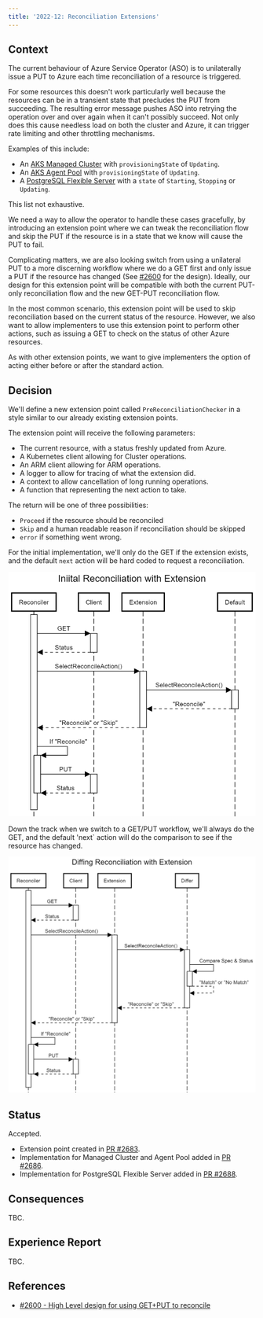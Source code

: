 ```yaml
---
title: '2022-12: Reconciliation Extensions'
---
```


## Context

The current behaviour of Azure Service Operator (ASO) is to unilaterally issue a PUT to Azure each time reconciliation of a resource is triggered. 

For some resources this doesn't work particularly well because the resources can be in a transient state that precludes the PUT from succeeding. The resulting error message pushes ASO into retrying the operation over and over again when it can't possibly succeed. Not only does this cause needless load on both the cluster and Azure, it can trigger rate limiting and other throttling mechanisms.

Examples of this include:

* An [AKS Managed Cluster](https://learn.microsoft.com/en-us/rest/api/aks/managed-clusters/get?tabs=HTTP) with `provisioningState` of `Updating`.
* An [AKS Agent Pool](https://learn.microsoft.com/en-us/rest/api/aks/agent-pools/get?tabs=HTTP) with `provisioningState` of `Updating`.
* A [PostgreSQL Flexible Server](https://learn.microsoft.com/en-us/rest/api/postgresql/flexibleserver/servers/get?tabs=HTTP) with a `state` of `Starting`, `Stopping` or `Updating`.

This list not exhaustive.

We need a way to allow the operator to handle these cases gracefully, by introducing an extension point where we can tweak the reconciliation flow and skip the PUT if the resource is in a state that we know will cause the PUT to fail.

Complicating matters, we are also looking switch from using a unilateral PUT to a more discerning workflow where we do a GET first and only issue a PUT if the resource has changed (See [#2600](https://github.com/Azure/azure-service-operator/pull/2600) for the design). Ideally, our design for this extension point will be compatible with both the current PUT-only reconciliation flow and the new GET-PUT reconciliation flow. 

In the most common scenario, this extension point will be used to skip reconciliation based on the current status of the resource. However, we also want to allow implementers to use this extension point to perform other actions, such as issuing a GET to check on the status of other Azure resources. 

As with other extension points, we want to give implementers the option of acting either before or after the standard action.


## Decision

We'll define a new extension point called `PreReconciliationChecker` in a style similar to our already existing extension points.

The extension point will receive the following parameters:

* The current resource, with a status freshly updated from Azure.
* A Kubernetes client allowing for Cluster operations.
* An ARM client allowing for ARM operations.
* A logger to allow for tracing of what the extension did.
* A context to allow cancellation of long running operations.
* A function that representing the next action to take. 

The return will be one of three possibilities:

* `Proceed` if the resource should be reconciled
* `Skip` and a human readable reason if reconciliation should be skipped
* `error` if something went wrong.

For the initial implementation, we'll only do the GET if the extension exists, and the default `next` action will be hard coded to request a reconciliation.

![Initial Sequence](images/adr-2022-12-reconciliation-initial-flow.png)

Down the track when we switch to a GET/PUT workflow, we'll always do the GET, and the default 'next` action will do the comparison to see if the resource has changed.

![GET/PUT Sequence](images/adr-2022-12-reconciliation-diffing-flow.png)

## Status

Accepted.

* Extension point created in [PR #2683](https://github.com/Azure/azure-service-operator/pull/2683).
* Implementation for Managed Cluster and Agent Pool added in [PR #2686](https://github.com/Azure/azure-service-operator/pull/2686).
* Implementation for PostgreSQL Flexible Server added in [PR #2688](https://github.com/Azure/azure-service-operator/pull/2688).

## Consequences

TBC.

## Experience Report

TBC.

## References

* [#2600 - High Level design for using GET+PUT to reconcile](https://github.com/Azure/azure-service-operator/pull/2600)

